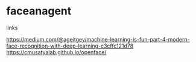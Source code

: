 # faceanagent

links

https://medium.com/@ageitgey/machine-learning-is-fun-part-4-modern-face-recognition-with-deep-learning-c3cffc121d78
https://cmusatyalab.github.io/openface/
